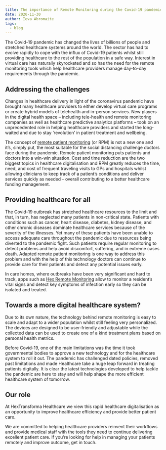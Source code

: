 ```yaml
---
title: The importance of Remote Monitoring during the Covid-19 pandemic
date: 2020-11-30
author: Ieva Abromaite
tags:
  - blog
---
```


The Covid-19 pandemic has changed the lives of billions of people and stretched healthcare systems around the world. The sector has had to evolve rapidly to cope with the influx of Covid-19 patients whilst still providing healthcare to the rest of the population in a safe way. Interest in virtual care has naturally skyrocketed and so has the need for the remote monitoring tools which help healthcare providers manage day-to-day requirements through the pandemic.

## Addressing the challenges
Changes in healthcare delivery in light of the coronavirus pandemic have brought many healthcare providers to either develop virtual care programs or create hybrid models of telehealth and in-person services. New players in the digital health space – including tele-health and remote monitoring companies as well as healthcare predictive analytics platforms – took on an unprecedented role in helping healthcare providers and started the long-waited and due to stay ‘revolution’ in patient treatment and wellbeing.

The concept of [remote patient monitoring](https://www.hexhealthcare.com/blog/what-is-remote-monitoring/) (or RPM) is not a new one and it’s, simply put, the most suitable for the social distancing challenge doctors face during the pandemic. Remote patient monitoring puts patients and doctors into a win-win situation. Cost and time reduction are the two biggest topics in healthcare digitalisation and RPM greatly reduces the time, need, and cost of frequent traveling visits to GPs and hospitals whilst allowing clinicians to keep track of a patient’s conditions and deliver services quickly as needed - overall contributing to a better healthcare funding management.

## Providing healthcare for all
The Covid-19 outbreak has stretched healthcare resources to the limit and that, in turn, has neglected many patients in non-critical state. Patients with conditions such as cancer, heart disease, diabetes, kidney disease, and other chronic diseases dominate healthcare services because of the severity of the illnesses. Yet many of these patients have been unable to access adequate care throughout the pandemic due to resources being diverted to the pandemic fight. Such patients require regular monitoring to detect problems and help avoid discomfort, suffering, and in extreme cases death. Adapted remote patient monitoring is one way to address this problem and with the help of this technology doctors can continue to provide care for their patients and detect any potential issues early.

In care homes, where outbreaks have been very significant and hard to track, apps such as [Hex Remote Monitoring](https://www.hexhealthcare.com/blog/hex-remote-monitoring-app/) allow to monitor a resident’s vital signs and detect key symptoms of infection early so they can be isolated and treated.

## Towards a more digital healthcare system?
Due to its own nature, the technology behind remote monitoring is easy to scale and adapt to a wider population whilst still feeling very personalized. The devices are designed to be user-friendly and adjustable while the collected data can be used to create one of a kind treatment plans based on personal health metrics.

Before Covid-19, one of the main limitations was the time it took governmental bodies to approve a new technology and for the healthcare system to roll it out. The pandemic has challenged dated policies, removed past limitations and made Healthcare take a huge leap forward in treating patients digitally. It is clear the latest technologies developed to help tackle the pandemic are here to stay and will help shape the more efficient healthcare system of tomorrow.

## Our role
At HexTransforma Healthcare we view this rapid healthcare digitalisation as an opportunity to improve healthcare efficiency and provide better patient care.

We are committed to helping healthcare providers reinvent their workflows and provide medical staff with the tools they need to continue delivering excellent patient care. If you’re looking for help in managing your patients remotely and improve outcome, get in touch.
